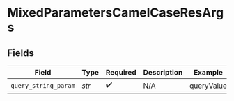 # MixedParametersCamelCaseResArgs


## Fields

| Field                | Type                 | Required             | Description          | Example              |
| -------------------- | -------------------- | -------------------- | -------------------- | -------------------- |
| `query_string_param` | *str*                | :heavy_check_mark:   | N/A                  | queryValue           |